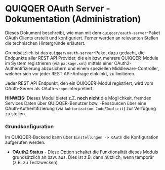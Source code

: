 QUIQQER OAuth Server - Dokumentation (Administration)
===
Dieses Dokument beschreibt, wie man mit dem `quiqqer/oauth-server`-Paket OAuth Clients erstellt und konfiguriert. Ferner
werden an relevanten Stellen die technischen Hintergründe erläutert.

Grundsätzlich ist das `quiqqer/oauth-server`-Paket dazu gedacht, die Endpunkte aller REST API Provider, die ein bzw. mehrere
QUIQQER-Module im System registrieren (via `package.xml`) mittels einer OAuth2-Authentifizierung abzusichern und einem
speziellen Middleware-Controller, welcher sich vor jeder REST API-Anfrage einklinkt, zu limitieren.

Jeder REST API Endpunkt, den ein QUIQQER-Modul registriert, wird vom OAuth-Server als OAuth-`scope` interpretiert.

**HINWEIS:** Dieses Modul bietet z.Z. **noch nicht** die Möglichkeit, fremden Services Daten über QUIQQER-Benutzer bzw. -Ressourcen
über eine OAuth-Authentifizierung (via `Auhtorization Code`/`Implicit`) zur Verfügung zu stellen.

### Grundkonfiguration
Im QUIQQER-Backend kann über `Einstellungen -> OAuth` die Konfiguration aufgerufen werden.

* **OAuth2 Status** - Diese Option schaltet die Funktionalität dieses Moduls grundsätzlich an bzw. aus. Dies ist z.B. dann
nützlich, wenn temporär (z.B. zu Testzwecken)